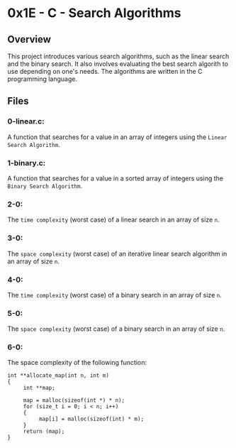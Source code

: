 # 0x1E - C - Search Algorithms

## Overview
This project introduces various search algorithms, such as the linear search and the binary search. It also involves evaluating the best search algorith to use depending on one's needs. The algorithms are written in the C programming language.

## Files

### 0-linear.c:
A function that searches for a value in an array of integers using the `Linear Search Algorithm`.

### 1-binary.c:
A function that searches for a value in a sorted array of integers using the `Binary Search Algorithm`.

### 2-0:
The `time complexity` (worst case) of a linear search in an array of size `n`.

### 3-0:
The `space complexity` (worst case) of an iterative linear search algorithm in an array of size `n`.

### 4-0:
The `time complexity` (worst case) of a binary search in an array of size `n`.

### 5-0:
The `space complexity` (worst case) of a binary search in an array of size `n`.

### 6-0:
The space complexity of the following function:

```
int **allocate_map(int n, int m)
{
     int **map;

     map = malloc(sizeof(int *) * n);
     for (size_t i = 0; i < n; i++)
     {
          map[i] = malloc(sizeof(int) * m);
     }
     return (map);
}
```